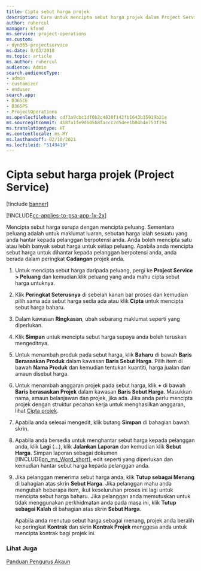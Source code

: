 ```yaml
---
title: Cipta sebut harga projek
description: Cara untuk mencipta sebut harga projek dalam Project Service
author: ruhercul
manager: kfend
ms.service: project-operations
ms.custom:
- dyn365-projectservice
ms.date: 8/03/2018
ms.topic: article
ms.author: ruhercul
audience: Admin
search.audienceType:
- admin
- customizer
- enduser
search.app:
- D365CE
- D365PS
- ProjectOperations
ms.openlocfilehash: cdf3a9cbc1df0b2c4630f142fb1643b35919b21e
ms.sourcegitcommit: 418fa1fe9d605b8faccc2d5dee1b04b4e753f194
ms.translationtype: HT
ms.contentlocale: ms-MY
ms.lasthandoff: 02/10/2021
ms.locfileid: "5149419"
---
```

# <a name="create-a-project-quote-project-service"></a>Cipta sebut harga projek (Project Service)

[!include [banner](../includes/psa-now-project-operations.md)]

[!INCLUDE[cc-applies-to-psa-app-1x-2x](../includes/cc-applies-to-psa-app-1x-2x.md)]

Mencipta sebut harga serupa dengan mencipta peluang. Sementara peluang adalah untuk maklumat luaran, sebutan harga ialah sesuatu yang anda hantar kepada pelanggan berpotensi anda. Anda boleh mencipta satu atau lebih banyak sebut harga untuk setiap peluang. Apabila anda mencipta sebut harga untuk dihantar kepada pelanggan berpotensi anda, anda berada dalam peringkat **Cadangan** projek anda.  
  
1. Untuk mencipta sebut harga daripada peluang, pergi ke **Project Service > Peluang** dan kemudian klik peluang yang anda mahu cipta sebut harga untuknya.  
  
2. Klik **Peringkat Seterusnya** di sebelah kanan bar proses dan kemudian pilih sama ada sebut harga sedia ada atau klik **Cipta** untuk mencipta sebut harga baharu.  
  
3. Dalam kawasan **Ringkasan**, ubah sebarang maklumat seperti yang diperlukan.  
  
4. Klik **Simpan** untuk mencipta sebut harga supaya anda boleh teruskan mengeditnya.  
  
5. Untuk menambah produk pada sebut harga, klik **Baharu** di bawah **Baris Berasaskan Produk** dalam kawasan **Baris Sebut Harga**. Pilih item di bawah **Nama Produk** dan kemudian tentukan kuantiti, harga jualan dan amaun disebut harga.  
  
6. Untuk menambah anggaran projek pada sebut harga, klik **+** di bawah **Baris berasaskan Projek** dalam kawasan **Baris Sebut Harga**. Masukkan nama, amaun belanjawan dan projek, jika ada. Jika anda perlu mencipta projek dengan struktur pecahan kerja untuk menghasilkan anggaran, lihat [Cipta projek](../psa/create-project.md).  
  
7. Apabila anda selesai mengedit, klik butang **Simpan** di bahagian bawah skrin.  
  
8. Apabila anda bersedia untuk menghantar sebut harga kepada pelanggan anda, klik **Lagi** (…), klik **Jalankan Laporan** dan kemudian klik **Sebut Harga**. Simpan laporan sebagai dokumen [!INCLUDE[pn_ms_Word_short](../includes/pn-ms-word-short.md)], edit seperti yang diperlukan dan kemudian hantar sebut harga kepada pelanggan anda.  
  
9. Jika pelanggan menerima sebut harga anda, klik **Tutup sebagai Menang** di bahagian atas skrin **Sebut Harga**. Jika pelanggan mahu anda mengubah beberapa item, ikut keseluruhan proses ini lagi untuk mencipta sebut harga baharu. Jika pelanggan anda memutuskan untuk tidak menggunakan perkhidmatan anda pada masa ini, klik **Tutup sebagai Kalah** di bahagian atas skrin **Sebut Harga**.  
  
   Apabila anda menutup sebut harga sebagai menang, projek anda beralih ke peringkat **Kontrak** dan skrin **Kontrak Projek** menggesa anda untuk mencipta kontrak bagi projek ini.  
  
### <a name="see-also"></a>Lihat Juga  
 [Panduan Pengurus Akaun](../psa/account-manager-guide.md)
